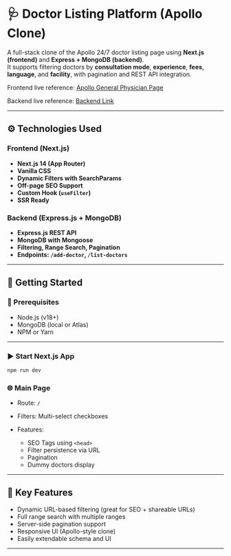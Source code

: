 
# 🩺 Doctor Listing Platform (Apollo Clone)

A full-stack clone of the Apollo 24/7 doctor listing page using **Next.js (frontend)** and **Express + MongoDB (backend)**.  
It supports filtering doctors by **consultation mode**, **experience**, **fees**, **language**, and **facility**, with pagination and REST API integration.

Frontend live reference: [Apollo General Physician Page](https://apollo-mocha-delta.vercel.app/)

Backend live reference: [Backend Link](https://apollo-backend.vercel.app/api/list-doctors)

---

## ⚙️ Technologies Used

### Frontend (Next.js)
- **Next.js 14 (App Router)**
- **Vanilla CSS**
- **Dynamic Filters with SearchParams**
- **Off-page SEO Support**
- **Custom Hook (`useFilter`)**
- **SSR Ready**

### Backend (Express.js + MongoDB)
- **Express.js REST API**
- **MongoDB with Mongoose**
- **Filtering, Range Search, Pagination**
- **Endpoints: `/add-doctor`, `/list-doctors`**

---

## 🚀 Getting Started

### 🔧 Prerequisites

- Node.js (v18+)
- MongoDB (local or Atlas)
- NPM or Yarn

---

### ▶️ Start Next.js App

```bash
npm run dev
```

### 🌐 Main Page

* Route: `/`
* Filters: Multi-select checkboxes
* Features:

  * SEO Tags using `<head>`
  * Filter persistence via URL
  * Pagination
  * Dummy doctors display

---

## 🧩 Key Features

* Dynamic URL-based filtering (great for SEO + shareable URLs)
* Full range search with multiple ranges
* Server-side pagination support
* Responsive UI (Apollo-style clone)
* Easily extendable schema and UI

---